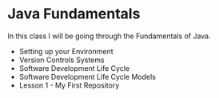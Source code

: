 # Java Fundamentals

In this class I will be going through the Fundamentals of Java.

- Setting up your Environment
- Version Controls Systems
- Software Development Life Cycle
- Software Development Life Cycle Models
- Lesson 1 - My First Repository
